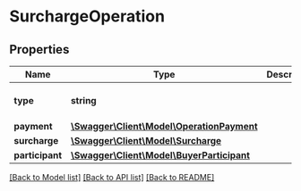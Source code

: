 # SurchargeOperation

## Properties
Name | Type | Description | Notes
------------ | ------------- | ------------- | -------------
**type** | **string** |  | [optional] [default to 'SURCHARGE']
**payment** | [**\Swagger\Client\Model\OperationPayment**](OperationPayment.md) |  | 
**surcharge** | [**\Swagger\Client\Model\Surcharge**](Surcharge.md) |  | 
**participant** | [**\Swagger\Client\Model\BuyerParticipant**](BuyerParticipant.md) |  | 

[[Back to Model list]](../../README.md#documentation-for-models) [[Back to API list]](../../README.md#documentation-for-api-endpoints) [[Back to README]](../../README.md)

